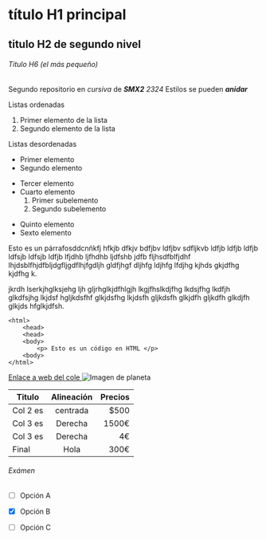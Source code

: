 # título H1 principal

## titulo H2 de segundo nivel

###### Titulo H6 (el más pequeño)

Segundo repositorio en _cursiva_ de **_SMX2_** *2324*
Estilos se pueden **_anidar_**

Listas ordenadas
1. Primer elemento de la lista
2. Segundo elemento de la lista

Listas desordenadas

* Primer elemento
* Segundo elemento
- Tercer elemento
- Cuarto elemento
    1. Primer subelemento
    2. Segundo subelemento
+ Quinto elemento
+ Sexto elemento

Esto es un párrafosddcnñkfj hfkjb dfkjv bdfjbv ldfjbv sdfljkvb ldfjb ldfjb ldfjb ldfsjb ldfsjb ldfjb lfjdhb ljfhdhb ljdfshb jdfb fljhsdfblfjdhf lhjdsblfhjdfbljdgfljgdflhjfgdljh gldfjhgf dljhfg ldjhfg lfdjhg kjhds gkjdfhg kjdfhg k.

jkrdh lserkjhglksjehg ljh gljrhglkjdfhlgjh lkgjfhslkdjfhg lkdsjfhg lkdfjh glkdfsjhg lkjdsf hgljkdsfhf glkjdsfhg lkjdsfh gljkdsfh glkjdfh gljkdfh glkdjfh glkjds hfglkjdfsh.

``` 
<html>
    <head>
    <head>
    <body>
        <p> Esto es un código en HTML </p>
    <body>
</html>
```
[Enlace a web del cole ](https://www.fje.edu/ca/jesuites-bellvitge "Texto alternativo de enlace a la web del cole")
![Imagen de planeta](https://github.com/AlbertoDeSantos/repositorio2/blob/main/planeta.jpg "Titulo opcional")

|Titulo |Alineación | Precios|
|----------|:----------:|---------:|
|Col 2 es|centrada|$500|
|Col 3 es|Derecha|1500€|
|Col 3 es|Derecha|4€|
|Final|Hola|300€|

###### Exámen

-[ ] Opción A

-[X] Opción B
-[ ] Opción C
